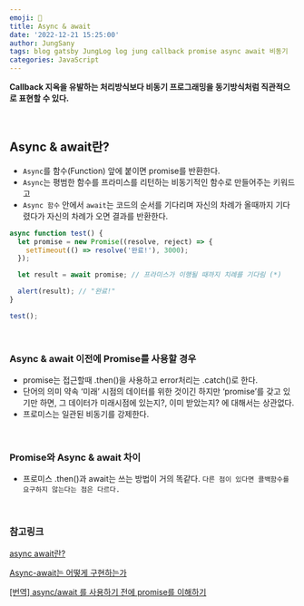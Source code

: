 ```yaml
---
emoji: 🍈
title: Async & await
date: '2022-12-21 15:25:00'
author: JungSany
tags: blog gatsby JungLog log jung callback promise async await 비동기
categories: JavaScript
---
```


**Callback 지옥을 유발하는 처리방식보다 비동기 프로그래밍을 동기방식처럼 직관적으로 표현할 수 있다.**

<br/>

## Async & await란?

- `Async`를 함수(Function) 앞에 붙이면 promise를 반환한다.
- `Async`는 평범한 함수를 프라미스를 리턴하는 비동기적인 함수로 만들어주는 키워드고
- `Async 함수` 안에서 `await`는 코드의 순서를 기다리며 자신의 차례가 올때까지 기다렸다가 자신의 차례가 오면 결과를 반환한다.

```javascript
async function test() {
  let promise = new Promise((resolve, reject) => {
    setTimeout(() => resolve('완료!'), 3000);
  });

  let result = await promise; // 프라미스가 이행될 때까지 치례를 기다림 (*)

  alert(result); // "완료!"
}

test();
```

<br/>

### Async & await 이전에 Promise를 사용할 경우

- promise는 접근할때 .then()을 사용하고 error처리는 .catch()로 한다.
- 단어의 의미 약속 ‘미래’ 시점의 데이터를 위한 것이긴 하지만 ‘promise’를 갖고 있기만 하면, 그 데이터가 미래시점에 있는지?, 이미 받았는지? 에 대해서는 상관없다.
- 프로미스는 일관된 비동기를 강제한다.

<br/>

### Promise와 Async & await 차이

- 프로미스 .then()과 await는 쓰는 방법이 거의 똑같다. `다른 점이 있다면 콜백함수를 요구하지 않는다는 점은 다르다.`

<br/>

### 참고링크

[async await란?](https://ko.javascript.info/async-await)

[Async-await는 어떻게 구현하는가](https://medium.com/@la.place/async-await%EB%8A%94-%EC%96%B4%EB%96%BB%EA%B2%8C-%EA%B5%AC%ED%98%84%ED%95%98%EB%8A%94%EA%B0%80-fa08a3157647)

[[번역] async/await 를 사용하기 전에 promise를 이해하기](https://kiwanjung.medium.com/%EB%B2%88%EC%97%AD-async-await-%EB%A5%BC-%EC%82%AC%EC%9A%A9%ED%95%98%EA%B8%B0-%EC%A0%84%EC%97%90-promise%EB%A5%BC-%EC%9D%B4%ED%95%B4%ED%95%98%EA%B8%B0-955dbac2c4a4)

<br/>

```toc

```
